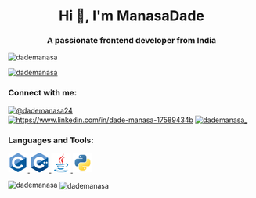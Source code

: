 <h1 align="center">Hi 👋, I'm ManasaDade</h1>
<h3 align="center">A passionate frontend developer from India</h3>

<p align="left"> <img src="https://komarev.com/ghpvc/?username=dademanasa&label=Profile%20views&color=0e75b6&style=flat" alt="dademanasa" /> </p>

<p align="left"> <a href="https://github.com/ryo-ma/github-profile-trophy"><img src="https://github-profile-trophy.vercel.app/?username=dademanasa" alt="dademanasa" /></a> </p>

<h3 align="left">Connect with me:</h3>
<p align="left">
<a href="https://twitter.com/@dademanasa24" target="blank"><img align="center" src="https://raw.githubusercontent.com/rahuldkjain/github-profile-readme-generator/master/src/images/icons/Social/twitter.svg" alt="@dademanasa24" height="30" width="40" /></a>
<a href="https://linkedin.com/in/https://www.linkedin.com/in/dade-manasa-17589434b" target="blank"><img align="center" src="https://raw.githubusercontent.com/rahuldkjain/github-profile-readme-generator/master/src/images/icons/Social/linked-in-alt.svg" alt="https://www.linkedin.com/in/dade-manasa-17589434b" height="30" width="40" /></a>
<a href="https://instagram.com/dademanasa_" target="blank"><img align="center" src="https://raw.githubusercontent.com/rahuldkjain/github-profile-readme-generator/master/src/images/icons/Social/instagram.svg" alt="dademanasa_" height="30" width="40" /></a>
</p>

<h3 align="left">Languages and Tools:</h3>
<p align="left"> <a href="https://www.cprogramming.com/" target="_blank" rel="noreferrer"> <img src="https://raw.githubusercontent.com/devicons/devicon/master/icons/c/c-original.svg" alt="c" width="40" height="40"/> </a> <a href="https://www.w3schools.com/cpp/" target="_blank" rel="noreferrer"> <img src="https://raw.githubusercontent.com/devicons/devicon/master/icons/cplusplus/cplusplus-original.svg" alt="cplusplus" width="40" height="40"/> </a> <a href="https://www.java.com" target="_blank" rel="noreferrer"> <img src="https://raw.githubusercontent.com/devicons/devicon/master/icons/java/java-original.svg" alt="java" width="40" height="40"/> </a> <a href="https://www.python.org" target="_blank" rel="noreferrer"> <img src="https://raw.githubusercontent.com/devicons/devicon/master/icons/python/python-original.svg" alt="python" width="40" height="40"/> </a> </p>

<p><img align="left" src="https://github-readme-stats.vercel.app/api/top-langs?username=dademanasa&show_icons=true&locale=en&layout=compact" alt="dademanasa" /></p>

<p>&nbsp;<img align="center" src="https://github-readme-stats.vercel.app/api?username=dademanasa&show_icons=true&locale=en" alt="dademanasa" /></p>
